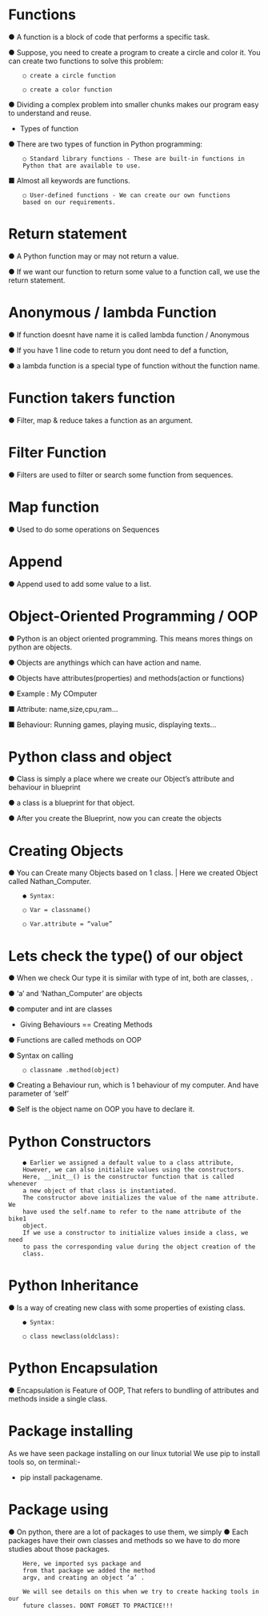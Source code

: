 # Functions

● A function is a block of code that performs a specific 
task.

● Suppose, you need to create a program to create a 
circle and color it. You can create two functions to solve 
this problem:

        ○ create a circle function

        ○ create a color function

● Dividing a complex problem into smaller chunks makes 
our program easy to understand and reuse.

* Types of function

● There are two types of function in Python programming:

        ○ Standard library functions - These are built-in functions in 
        Python that are available to use.

■ Almost all keywords are functions.

        ○ User-defined functions - We can create our own functions 
        based on our requirements.

# Return statement

● A Python function may or may not return a value. 

● If we want our function to return some value to a function call, we use 
the return statement. 

# Anonymous / lambda Function
● If function doesnt have name it is called lambda function / Anonymous 

● If you have 1 line code to return you dont need to def a function, 

● a lambda function is a special type of function without the function name.

# Function takers function

● Filter, map & reduce takes a function as an argument.

# Filter Function

● Filters are used to filter or search some function from sequences.

# Map function

● Used to do some operations on Sequences

# Append 

● Append used to add some value to a list.

# Object-Oriented Programming / OOP

● Python is an object oriented programming. This means mores things on python are 
objects.

● Objects are anythings which can have action and name.

● Objects have attributes(properties) and methods(action or functions)

● Example : My COmputer

■ Attribute: name,size,cpu,ram…

■ Behaviour: Running games, playing music, displaying texts…

# Python class and object
● Class is simply a place where we create our Object’s attribute and behaviour in blueprint

● a class is a blueprint for that object.
 
● After you create the Blueprint, now you can create the objects

# Creating Objects

● You can Create many Objects based on 1 class. | Here we created Object 
called Nathan_Computer.

        ● Syntax:

        ○ Var = classname()

        ○ Var.attribute = “value”

# Lets check the type() of our object

● When we check Our type it is similar with type of int, both 
are classes, .

● ‘a’ and ‘Nathan_Computer’ are objects 

● computer and int are classes

* Giving Behaviours == Creating Methods

● Functions are called methods on OOP

● Syntax on calling

        ○ classname .method(object)

● Creating a Behaviour run, which is 1 behaviour of my 
computer. And have parameter of ‘self’

● Self is the object name on OOP you have to declare it.

# Python Constructors 
        ● Earlier we assigned a default value to a class attribute,
        However, we can also initialize values using the constructors.
        Here, __init__() is the constructor function that is called whenever 
        a new object of that class is instantiated.
        The constructor above initializes the value of the name attribute. We 
        have used the self.name to refer to the name attribute of the bike1
        object.
        If we use a constructor to initialize values inside a class, we need 
        to pass the corresponding value during the object creation of the 
        class.

# Python Inheritance
● Is a way of creating new class with 
some properties of existing class.

        ● Syntax: 

        ○ class newclass(oldclass):

# Python Encapsulation

● Encapsulation is Feature of OOP, That refers to 
bundling of attributes and methods inside a 
single class.

# Package installing
As we have seen package installing on our linux tutorial
We use pip to install tools so, on terminal:-

* pip install packagename.

# Package using
● On python, there are a lot of packages to use them, we simply
● Each packages have their own classes and methods so we have to do more studies about 
those packages.

        Here, we imported sys package and 
        from that package we added the method 
        argv, and creating an object ‘a’ .

        We will see details on this when we try to create hacking tools in our 
        future classes. DONT FORGET TO PRACTICE!!!

